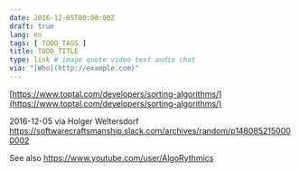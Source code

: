 ```yaml
---
date: 2016-12-05T00:00:00Z
draft: true
lang: en
tags: [ TODO_TAGS ]
title: TODO_TITLE
type: link # image quote video text audio chat
via: "[Who](http://example.com)"
---
```



[https://www.toptal.com/developers/sorting-algorithms/](https://www.toptal.com/developers/sorting-algorithms/)

2016-12-05 via Holger Weltersdorf
https://softwarecraftsmanship.slack.com/archives/random/p1480852150000002

See also https://www.youtube.com/user/AlgoRythmics
